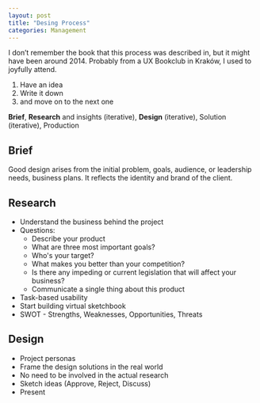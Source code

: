 ```yaml
---
layout: post
title: "Desing Process"
categories: Management
---
```


I don’t remember the book that this process was described in, but it might have been around 2014. Probably from a UX Bookclub in Kraków, I used to joyfully attend.


1. Have an idea
2. Write it down
3. and move on to the next one

**Brief**, **Research** and insights (iterative), **Design** (iterative), Solution (iterative), Production

## Brief

Good design arises from the initial problem, goals, audience, or leadership needs, business plans. It reflects the identity and brand of the client.

## Research



*   Understand the business behind the project
*   Questions:
    *   Describe your product
    *   What are three most important goals?
    *   Who's your target?
    *   What makes you better than your competition?
    *   Is there any impeding or current legislation that will affect your business?
    *   Communicate a single thing about this product
*   Task-based usability
*   Start building virtual sketchbook
*   SWOT - Strengths, Weaknesses, Opportunities, Threats


## Design



*   Project personas
*   Frame the design solutions in the real world
*   No need to be involved in the actual research
*   Sketch ideas (Approve, Reject, Discuss)
*   Present


